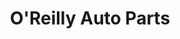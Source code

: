 ---
title: "O'Reilly Auto Parts"
url: /fort-smith/oreilly-auto-parts-towson-avenue/
shop: car parts
---